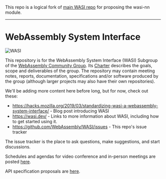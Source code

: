 This repo is a logical fork of [main WASI repo](https://github.com/WebAssembly/WASI) for proposing the wasi-nn module. 

----

# WebAssembly System Interface

![WASI](WASI.png)

This repository is for the WebAssembly System Interface (WASI) Subgroup of the
[WebAssembly Community Group]. Its [Charter] describes the goals, scope and
deliverables of the group. The repository may contain meeting notes, reports,
documentation, specifications and/or software produced by the group (although
larger projects may also have their own repositories).

[WebAssembly Community Group]: https://www.w3.org/community/webassembly/
[Charter]: Charter.md

We'll be adding more content here before long, but for now, check out these:
 - https://hacks.mozilla.org/2019/03/standardizing-wasi-a-webassembly-system-interface/ - Blog post introducing WASI
 - https://wasi.dev/ - Links to more information about WASI, including
   how to get started using it.
 - https://github.com/WebAssembly/WASI/issues - This repo's issue tracker

The issue tracker is the place to ask questions, make suggestions, and start
discussions.

Schedules and agendas for video conference and in-person meetings are posted
[here](meetings/README.md).

API specification proposals are [here](phases/README.md).
